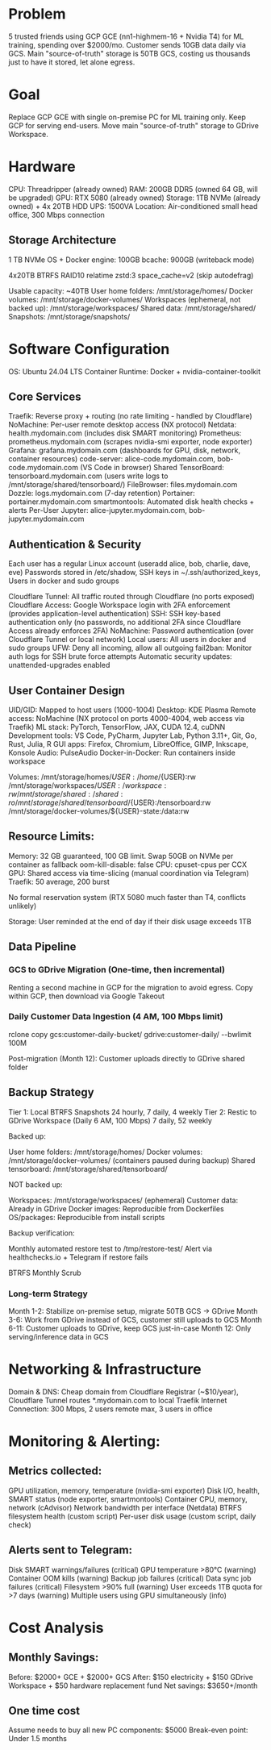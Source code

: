 # Problem
5 trusted friends using GCP GCE (nn1-highmem-16 + Nvidia T4) for ML training, spending over $2000/mo. Customer sends 10GB data daily via GCS.
Main "source-of-truth" storage is 50TB GCS, costing us thousands just to have it stored, let alone egress.

# Goal
Replace GCP GCE with single on-premise PC for ML training only. Keep GCP for serving end-users.
Move main "source-of-truth" storage to GDrive Workspace.

# Hardware
CPU: Threadripper (already owned)
RAM: 200GB DDR5 (owned 64 GB, will be upgraded)
GPU: RTX 5080 (already owned)
Storage: 1TB NVMe (already owned) + 4x 20TB HDD
UPS: 1500VA
Location: Air-conditioned small head office, 300 Mbps connection

## Storage Architecture

1 TB NVMe
OS + Docker engine: 100GB
bcache: 900GB (writeback mode)

4x20TB BTRFS RAID10 relatime zstd:3 space_cache=v2 (skip autodefrag)

Usable capacity: ~40TB
User home folders: /mnt/storage/homes/
Docker volumes: /mnt/storage/docker-volumes/
Workspaces (ephemeral, not backed up): /mnt/storage/workspaces/
Shared data: /mnt/storage/shared/
Snapshots: /mnt/storage/snapshots/

# Software Configuration
OS: Ubuntu 24.04 LTS
Container Runtime: Docker + nvidia-container-toolkit

## Core Services

Traefik: Reverse proxy + routing (no rate limiting - handled by Cloudflare)
NoMachine: Per-user remote desktop access (NX protocol)
Netdata: health.mydomain.com (includes disk SMART monitoring)
Prometheus: prometheus.mydomain.com (scrapes nvidia-smi exporter, node exporter)
Grafana: grafana.mydomain.com (dashboards for GPU, disk, network, container resources)
code-server: alice-code.mydomain.com, bob-code.mydomain.com (VS Code in browser)
Shared TensorBoard: tensorboard.mydomain.com (users write logs to /mnt/storage/shared/tensorboard/)
FileBrowser: files.mydomain.com
Dozzle: logs.mydomain.com (7-day retention)
Portainer: portainer.mydomain.com
smartmontools: Automated disk health checks + alerts
Per-User Jupyter: alice-jupyter.mydomain.com, bob-jupyter.mydomain.com

## Authentication & Security

Each user has a regular Linux account (useradd alice, bob, charlie, dave, eve)
Passwords stored in /etc/shadow, SSH keys in ~/.ssh/authorized_keys, Users in docker and sudo groups

Cloudflare Tunnel: All traffic routed through Cloudflare (no ports exposed)
Cloudflare Access: Google Workspace login with 2FA enforcement (provides application-level authentication)
SSH: SSH key-based authentication only (no passwords, no additional 2FA since Cloudflare Access already enforces 2FA)
NoMachine: Password authentication (over Cloudflare Tunnel or local network)
Local users: All users in docker and sudo groups
UFW: Deny all incoming, allow all outgoing
fail2ban: Monitor auth logs for SSH brute force attempts
Automatic security updates: unattended-upgrades enabled

## User Container Design

UID/GID: Mapped to host users (1000-1004)
Desktop: KDE Plasma
Remote access: NoMachine (NX protocol on ports 4000-4004, web access via Traefik)
ML stack: PyTorch, TensorFlow, JAX, CUDA 12.4, cuDNN
Development tools: VS Code, PyCharm, Jupyter Lab, Python 3.11+, Git, Go, Rust, Julia, R
GUI apps: Firefox, Chromium, LibreOffice, GIMP, Inkscape, Konsole
Audio: PulseAudio
Docker-in-Docker: Run containers inside workspace

Volumes:
/mnt/storage/homes/${USER}:/home/${USER}:rw
/mnt/storage/workspaces/${USER}:/workspace:rw
/mnt/storage/shared:/shared:ro
/mnt/storage/shared/tensorboard/${USER}:/tensorboard:rw
/mnt/storage/docker-volumes/${USER}-state:/data:rw

## Resource Limits:

Memory: 32 GB guaranteed, 100 GB limit. Swap 50GB on NVMe per container as fallback
oom-kill-disable: false
CPU: cpuset-cpus per CCX
GPU: Shared access via time-slicing (manual coordination via Telegram)
Traefik: 50 average, 200 burst

No formal reservation system (RTX 5080 much faster than T4, conflicts unlikely)

Storage: User reminded at the end of day if their disk usage exceeds 1TB

## Data Pipeline

### GCS to GDrive Migration (One-time, then incremental)

Renting a second machine in GCP for the migration to avoid egress. Copy within GCP, then download via Google Takeout

### Daily Customer Data Ingestion (4 AM, 100 Mbps limit)

rclone copy gcs:customer-daily-bucket/ gdrive:customer-daily/ --bwlimit 100M

Post-migration (Month 12): Customer uploads directly to GDrive shared folder

## Backup Strategy

Tier 1: Local BTRFS Snapshots 24 hourly, 7 daily, 4 weekly
Tier 2: Restic to GDrive Workspace (Daily 6 AM, 100 Mbps) 7 daily, 52 weekly

Backed up:

User home folders: /mnt/storage/homes/
Docker volumes: /mnt/storage/docker-volumes/ (containers paused during backup)
Shared tensorboard: /mnt/storage/shared/tensorboard/

NOT backed up:

Workspaces: /mnt/storage/workspaces/ (ephemeral)
Customer data: Already in GDrive
Docker images: Reproducible from Dockerfiles
OS/packages: Reproducible from install scripts

Backup verification:

Monthly automated restore test to /tmp/restore-test/
Alert via healthchecks.io + Telegram if restore fails

BTRFS Monthly Scrub

### Long-term Strategy

Month 1-2: Stabilize on-premise setup, migrate 50TB GCS → GDrive
Month 3-6: Work from GDrive instead of GCS, customer still uploads to GCS
Month 6-11: Customer uploads to GDrive, keep GCS just-in-case
Month 12: Only serving/inference data in GCS

# Networking & Infrastructure

Domain & DNS: Cheap domain from Cloudflare Registrar (~$10/year), Cloudflare Tunnel routes *.mydomain.com to local Traefik
Internet Connection: 300 Mbps, 2 users remote max, 3 users in office

# Monitoring & Alerting:

## Metrics collected:

GPU utilization, memory, temperature (nvidia-smi exporter)
Disk I/O, health, SMART status (node exporter, smartmontools)
Container CPU, memory, network (cAdvisor)
Network bandwidth per interface (Netdata)
BTRFS filesystem health (custom script)
Per-user disk usage (custom script, daily check)

## Alerts sent to Telegram:

Disk SMART warnings/failures (critical)
GPU temperature >80°C (warning)
Container OOM kills (warning)
Backup job failures (critical)
Data sync job failures (critical)
Filesystem >90% full (warning)
User exceeds 1TB quota for >7 days (warning)
Multiple users using GPU simultaneously (info)

# Cost Analysis

## Monthly Savings:

Before: $2000+ GCE + $2000+ GCS
After: $150 electricity + $150 GDrive Workspace + $50 hardware replacement fund
Net savings: $3650+/month

## One time cost 

Assume needs to buy all new PC components: $5000
Break-even point: Under 1.5 months
